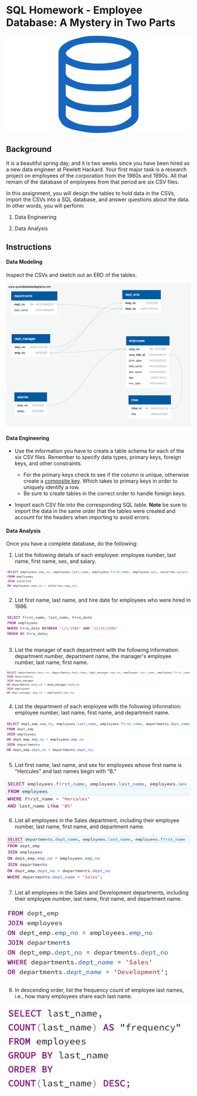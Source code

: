 # SQL Homework - Employee Database: A Mystery in Two Parts

![sql.png](Images/sql.png)

## Background

It is a beautiful spring day, and it is two weeks since you have been hired as a new data engineer at Pewlett Hackard. Your first major task is a research project on employees of the corporation from the 1980s and 1990s. All that remain of the database of employees from that period are six CSV files.

In this assignment, you will design the tables to hold data in the CSVs, import the CSVs into a SQL database, and answer questions about the data. In other words, you will perform:

1. Data Engineering

3. Data Analysis

## Instructions

#### Data Modeling

Inspect the CSVs and sketch out an ERD of the tables.

![employees_database.png](Images/employees_database.png)

#### Data Engineering

* Use the information you have to create a table schema for each of the six CSV files. Remember to specify data types, primary keys, foreign keys, and other constraints.

  * For the primary keys check to see if the column is unique, otherwise create a [composite key](https://en.wikipedia.org/wiki/Compound_key). Which takes to primary keys in order to uniquely identify a row.
  * Be sure to create tables in the correct order to handle foreign keys.

* Import each CSV file into the corresponding SQL table. **Note** be sure to import the data in the same order that the tables were created and account for the headers when importing to avoid errors.

#### Data Analysis

Once you have a complete database, do the following:

1. List the following details of each employee: employee number, last name, first name, sex, and salary.

![Employee-SQL_1.png](Images/Employee-SQL_1.png)

2. List first name, last name, and hire date for employees who were hired in 1986.

![Employee-SQL_2.png](Images/Employee-SQL_2.png)

3. List the manager of each department with the following information: department number, department name, the manager's employee number, last name, first name.

![Employee-SQL_3.png](Images/Employee-SQL_3.png)

4. List the department of each employee with the following information: employee number, last name, first name, and department name.

![Employee-SQL_4.png](Images/Employee-SQL_4.png)

5. List first name, last name, and sex for employees whose first name is "Hercules" and last names begin with "B."

![Employee-SQL_5.png](Images/Employee-SQL_5.png)

6. List all employees in the Sales department, including their employee number, last name, first name, and department name.

![Employee-SQL_6.png](Images/Employee-SQL_6.png)

7. List all employees in the Sales and Development departments, including their employee number, last name, first name, and department name.

![Employee-SQL_7.png](Images/Employee-SQL_7.png)

8. In descending order, list the frequency count of employee last names, i.e., how many employees share each last name.

![Employee-SQL_8.png](Images/Employee-SQL_8.png)
